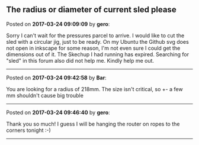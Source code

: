 ## The radius or diameter of current sled please
Posted on **2017-03-24 09:09:09** by **gero**:

Sorry I can't wait for the pressures parcel to arrive. I would like to cut the sled with a circular jig, just to be ready. On my Ubuntu the Github svg does not open in inkscape for some reason, I'm not even sure I could get the dimensions out of it. The Skechup I had running has expired. Searching for "sled" in this forum also did not help me. Kindly help me out.

---

Posted on **2017-03-24 09:42:58** by **Bar**:

You are looking for a radius of 218mm. The size isn't critical, so +- a few mm shouldn't cause big trouble

---

Posted on **2017-03-24 09:46:40** by **gero**:

Thank you so much! I guess I will be hanging the router on ropes to the corners tonight :-)

---

